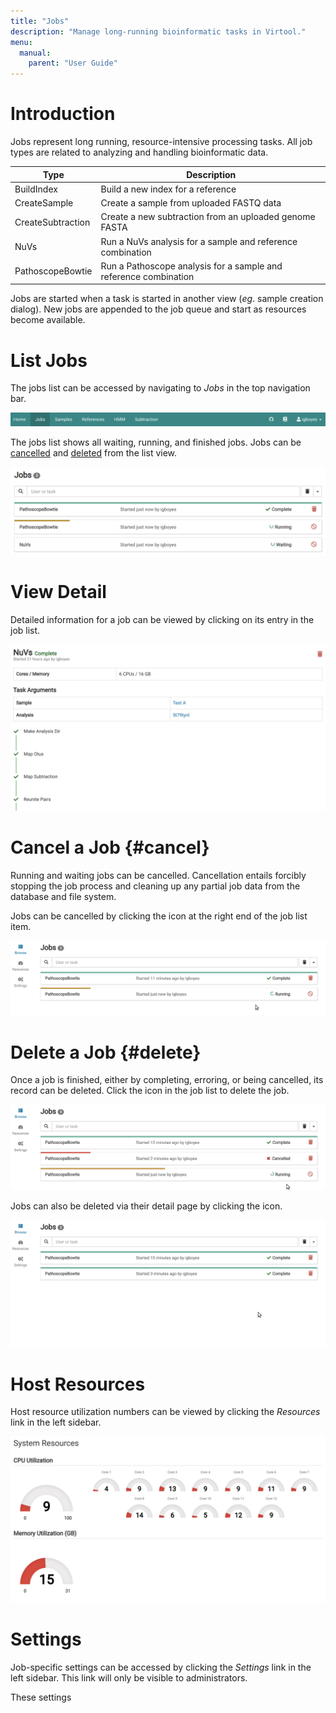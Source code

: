 ```yaml
---
title: "Jobs"
description: "Manage long-running bioinformatic tasks in Virtool."
menu:
  manual:
    parent: "User Guide"
---
```


# Introduction

Jobs represent long running, resource-intensive processing tasks. All job types are related to analyzing and handling bioinformatic data.

| Type              | Description                                                      |
| ----------------- | ---------------------------------------------------------------- |
| BuildIndex        | Build a new index for a reference                                |
| CreateSample      | Create a sample from uploaded FASTQ data                         |
| CreateSubtraction | Create a new subtraction from an uploaded genome FASTA           |
| NuVs              | Run a NuVs analysis for a sample and reference combination       |
| PathoscopeBowtie  | Run a Pathoscope analysis for a sample and reference combination |

Jobs are started when a task is started in another view (_eg_. sample creation dialog). New jobs are appended to the job queue and start as resources become available.

# List Jobs

The jobs list can be accessed by navigating to _Jobs_ in the top navigation bar.

![Jobs Navigation](nav.png)

The jobs list shows all waiting, running, and finished jobs. Jobs can be [cancelled](/docs/manual/ref_jobs#cancel) and [deleted](/docs/manual/ref_jobs#delete) from the list view.

![Jobs Navigation](list.png)

# View Detail

Detailed information for a job can be viewed by clicking on its entry in the job list.

![Jobs Navigation](detail.png)

# Cancel a Job {#cancel}

Running and waiting jobs can be cancelled. Cancellation entails forcibly stopping the job process and cleaning up any partial job data from the database and file system.

Jobs can be cancelled by clicking the <i class="fa fa-ban"></i> icon at the right end of the job list item.

![Cancel Job from List](cancel.gif)

# Delete a Job {#delete}

Once a job is finished, either by completing, erroring, or being cancelled, its record can be deleted. Click the <i class="fa fa-trash"></i> icon in the job list to delete the job.

![Delete Job from List](delete.gif)

Jobs can also be deleted via their detail page by clicking the <i class="fa fa-trash"></i> icon.

![Delete Job from Detail Page](delete_detail.gif)

# Host Resources

Host resource utilization numbers can be viewed by clicking the _Resources_ link in the left sidebar.

![Host Resource Settings](resources.png)

# Settings

Job-specific settings can be accessed by clicking the _Settings_ link in the left sidebar. This link will only be visible to administrators.

These settings
